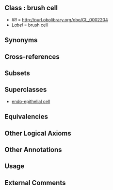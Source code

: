 
## Class : brush cell

 * *IRI* = http://purl.obolibrary.org/obo/CL_0002204
 * *Label* = brush cell

## Synonyms


## Cross-references


## Subsets


## Superclasses

 * [endo-epithelial cell](../../CL/76/CL_0002076.md)

## Equivalencies


## Other Logical Axioms


## Other Annotations


## Usage


## External Comments

